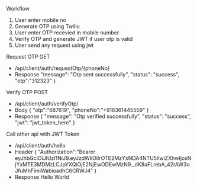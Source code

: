 
Workflow
1. User enter mobile no
2. Generate OTP using Twilio
3. User enter OTP recevied in mobile number
4. Verify OTP and generate JWT if user otp is valid
5. User send any request using jwt

Request OTP GET
* /api/client/auth/requestOtp/{phoneNo}
* Response
    "message": "Otp sent successfully",
    "status": "success",
    "otp":"312323"
}   

Verify OTP POST
* /api/client/auth/verifyOtp/
* Body
{
	"otp":"687619",
	"phoneNo":"+916361445559"
}
* Response
{
    "message": "Otp verified successfully",
    "status": "success",
    "jwt": "jwt_token_here"
}

Call other api with JWT Token
* /api/client/auth/hello
* Header
{
"Authorization":"Bearer eyJhbGciOiJIUzI1NiJ9.eyJzdWIiOiIrOTE2MzYxNDA4NTU5IiwiZXhwIjoxNjYxMTE3MDMzLCJpYXQiOjE2NjEwODEwMzN9._dK8aFLrebA_42rAW3oJfuMhFimiWabioadhC6CRWJ4"
}
* Response Hello World

